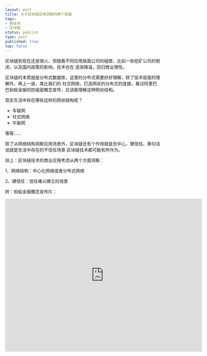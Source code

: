 ```yaml
--- 
layout: post
title: 关于区块链应用洞察的两个思路
tags: 
- 新技术
- 区块链
status: publish
type: post
published: true
top: false
---
```

区块链到现在还是很火，但随着不同应用层面公司的碰壁，比如一些挖矿公司的倒闭，以及国内政策的影响，技术也在
逐渐降温，回归商业理性。&nbsp;

区块链的本质就是分布式数据库，这里的分布式需要好好理解，除了技术层面的理解外，再上一层，类比我们的
社交网络，打造网状的分布式的连接，看过阿里巴巴蚂蚁金服的防碰瓷概念宣传，应该能理解这种网状结构。

现实生活中存在哪些这样的网状结构呢？

- 车联网
- 社交网络
- 牛联网

等等......

除了从网络结构洞察应用场景外，区块链还有个作用就是去中心，建信任。换句话说就是生活中存在的不信任场景
区块链技术都可能有所作为。

综上：区块链技术的商业应用考虑从两个方面洞察：

1、网络结构：中心化网络或者分布式网络

2、建信任：信任难以建立的场景

附：蚂蚁金服概念宣传片：

<iframe frameborder="0" width="640" height="498" src="https://v.qq.com/iframe/player.html?vid=x0618cuvbhl&tiny=0&auto=0" allowfullscreen></iframe>                      